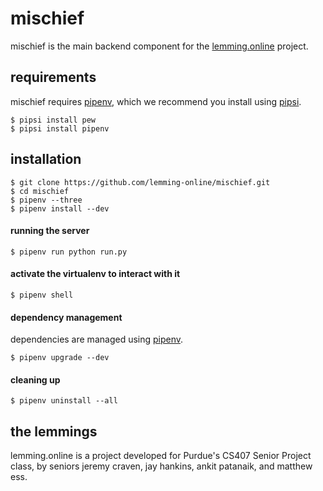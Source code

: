 # mischief
mischief is the main backend component for the [lemming.online](https://github.com/lemming-online) project.

## requirements
mischief requires [pipenv](http://docs.pipenv.org/en/latest/basics.html), which we recommend you install using [pipsi](https://github.com/mitsuhiko/pipsi).
```
$ pipsi install pew
$ pipsi install pipenv
```

## installation
```
$ git clone https://github.com/lemming-online/mischief.git
$ cd mischief
$ pipenv --three
$ pipenv install --dev
```

#### running the server
```
$ pipenv run python run.py
```

#### activate the virtualenv to interact with it
```
$ pipenv shell
```

#### dependency management
dependencies are managed using [pipenv](http://docs.pipenv.org/en/latest/basics.html#installing-packages-for-your-project).
```
$ pipenv upgrade --dev
```

#### cleaning up
```
$ pipenv uninstall --all
```


## the lemmings
lemming.online is a project developed for Purdue's CS407 Senior Project class, by seniors jeremy craven, jay hankins, ankit patanaik, and matthew ess.

